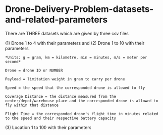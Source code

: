 # Drone-Delivery-Problem-datasets-and-related-parameters


There are THREE datasets which are given by three csv files


(1) Drone 1 to 4 with their parameters and 
(2) Drone 1 to 10 with their parameters

    *Units: g = gram, km = kilometre, min = minutes, m/s = meter per second*

    Drone = drone ID or NUMBER

    Payload = limitation weight in gram to carry per drone

    Speed = the speed that the corresponded drone is allowed to fly

    Coverage Distance = the distance measured from the center/depot/warehouse place and the corresponded drone is allowed to fly within that distance 

    Flight Time = the corresponded drone's flight time in minutes related to the speed and their respective battery capacity



(3) Location 1 to 100 with their parameters
